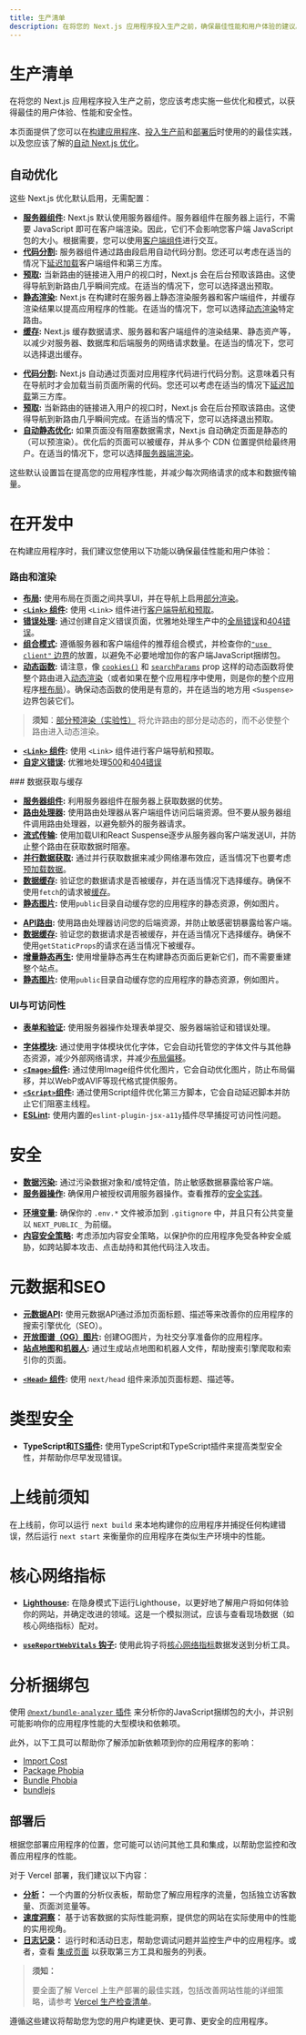 ```yaml
---
title: 生产清单
description: 在将您的 Next.js 应用程序投入生产之前，确保最佳性能和用户体验的建议。
---
```

# 生产清单
在将您的 Next.js 应用程序投入生产之前，您应该考虑实施一些优化和模式，以获得最佳的用户体验、性能和安全性。

本页面提供了您可以在[构建应用程序](#during-development)、[投入生产前](#before-going-to-production)和[部署后](#after-deployment)时使用的的最佳实践，以及您应该了解的[自动 Next.js 优化](#automatic-optimizations)。

## 自动优化

这些 Next.js 优化默认启用，无需配置：

<AppOnly>

- **[服务器组件](/docs/app/building-your-application/rendering/server-components):** Next.js 默认使用服务器组件。服务器组件在服务器上运行，不需要 JavaScript 即可在客户端渲染。因此，它们不会影响您客户端 JavaScript 包的大小。根据需要，您可以使用[客户端组件](/docs/app/building-your-application/rendering/client-components)进行交互。
- **[代码分割](/docs/app/building-your-application/routing/linking-and-navigating#how-routing-and-navigation-works):** 服务器组件通过路由段启用自动代码分割。您还可以考虑在适当的情况下[延迟加载](/docs/app/building-your-application/optimizing/lazy-loading)客户端组件和第三方库。
- **[预取](/docs/app/building-your-application/routing/linking-and-navigating#2-prefetching):** 当新路由的链接进入用户的视口时，Next.js 会在后台预取该路由。这使得导航到新路由几乎瞬间完成。在适当的情况下，您可以选择退出预取。
- **[静态渲染](/docs/app/building-your-application/rendering/server-components#static-rendering-default):** Next.js 在构建时在服务器上静态渲染服务器和客户端组件，并缓存渲染结果以提高应用程序的性能。在适当的情况下，您可以选择[动态渲染](/docs/app/building-your-application/rendering/server-components#dynamic-rendering)特定路由。
- **[缓存](/docs/app/building-your-application/caching):** Next.js 缓存数据请求、服务器和客户端组件的渲染结果、静态资产等，以减少对服务器、数据库和后端服务的网络请求数量。在适当的情况下，您可以选择退出缓存。

</AppOnly>

<PagesOnly>

- **[代码分割](/docs/pages/building-your-application/routing/pages-and-layouts):** Next.js 自动通过页面对应用程序代码进行代码分割。这意味着只有在导航时才会加载当前页面所需的代码。您还可以考虑在适当的情况下[延迟加载](/docs/pages/building-your-application/optimizing/lazy-loading)第三方库。
- **[预取](/docs/pages/api-reference/components/link#prefetch):** 当新路由的链接进入用户的视口时，Next.js 会在后台预取该路由。这使得导航到新路由几乎瞬间完成。在适当的情况下，您可以选择退出预取。
- **[自动静态优化](/docs/pages/building-your-application/rendering/automatic-static-optimization):** 如果页面没有阻塞数据需求，Next.js 自动确定页面是静态的（可以预渲染）。优化后的页面可以被缓存，并从多个 CDN 位置提供给最终用户。在适当的情况下，您可以选择[服务器端渲染](/docs/pages/building-your-application/data-fetching/get-server-side-props)。

</PagesOnly>

这些默认设置旨在提高您的应用程序性能，并减少每次网络请求的成本和数据传输量。
# 在开发中

在构建应用程序时，我们建议您使用以下功能以确保最佳性能和用户体验：

### 路由和渲染

<AppOnly>

- **[布局](/docs/app/building-your-application/routing/layouts-and-templates#layouts):** 使用布局在页面之间共享UI，并在导航上启用[部分渲染](/docs/app/building-your-application/routing/linking-and-navigating#4-partial-rendering)。
- **[`<Link>` 组件](/docs/app/building-your-application/routing/linking-and-navigating#link-component):** 使用 `<Link>` 组件进行[客户端导航和预取](/docs/app/building-your-application/routing/linking-and-navigating#how-routing-and-navigation-works)。
- **[错误处理](/docs/app/building-your-application/routing/error-handling):** 通过创建自定义错误页面，优雅地处理生产中的[全局错误](/docs/app/building-your-application/routing/error-handling)和[404错误](/docs/app/api-reference/file-conventions/not-found)。
- **[组合模式](/docs/app/building-your-application/rendering/composition-patterns):** 遵循服务器和客户端组件的推荐组合模式，并检查你的[`"use client"` 边界](/docs/app/building-your-application/rendering/composition-patterns#moving-client-components-down-the-tree)的放置，以避免不必要地增加你的客户端JavaScript捆绑包。
- **[动态函数](/docs/app/building-your-application/rendering/server-components#dynamic-functions):** 请注意，像 [`cookies()`](/docs/app/api-reference/functions/cookies) 和 [`searchParams`](/docs/app/api-reference/file-conventions/page#searchparams-optional) prop 这样的动态函数将使整个路由进入[动态渲染](/docs/app/building-your-application/rendering/server-components#dynamic-rendering)（或者如果在整个应用程序中使用，则是你的整个应用程序[根布局](/docs/app/building-your-application/routing/layouts-and-templates#root-layout-required)）。确保动态函数的使用是有意的，并在适当的地方用 `<Suspense>` 边界包装它们。

> **须知**：[部分预渲染（实验性）](/blog/next-14#partial-prerendering-preview) 将允许路由的部分是动态的，而不必使整个路由进入动态渲染。

</AppOnly>

<PagesOnly>

- **[`<Link>` 组件](/docs/pages/building-your-application/routing/linking-and-navigating):** 使用 `<Link>` 组件进行客户端导航和预取。
- **[自定义错误](/docs/pages/building-your-application/routing/custom-error):** 优雅地处理[500](/docs/pages/building-your-application/routing/custom-error#500-page)和[404错误](/docs/pages/building-your-application/routing/custom-error#404-page)

</PagesOnly>
### 数据获取与缓存

<AppOnly>

- **[服务器组件](/docs/app/building-your-application/data-fetching/patterns#fetching-data-on-the-server):** 利用服务器组件在服务器上获取数据的优势。
- **[路由处理器](/docs/app/building-your-application/routing/route-handlers):** 使用路由处理器从客户端组件访问后端资源。但不要从服务器组件调用路由处理器，以避免额外的服务器请求。
- **[流式传输](/docs/app/building-your-application/routing/loading-ui-and-streaming):** 使用加载UI和React Suspense逐步从服务器向客户端发送UI，并防止整个路由在获取数据时阻塞。
- **[并行数据获取](/docs/app/building-your-application/data-fetching/patterns#parallel-and-sequential-data-fetching):** 通过并行获取数据来减少网络瀑布效应，适当情况下也要考虑[预加载数据](/docs/app/building-your-application/data-fetching/patterns#preloading-data)。
- **[数据缓存](/docs/app/building-your-application/caching#data-cache):** 验证您的数据请求是否被缓存，并在适当情况下选择缓存。确保不使用`fetch`的请求被[缓存](/docs/app/api-reference/functions/unstable_cache)。
- **[静态图片](/docs/app/building-your-application/optimizing/static-assets):** 使用`public`目录自动缓存您的应用程序的静态资源，例如图片。

</AppOnly>

<PagesOnly>

- **[API路由](/docs/pages/building-your-application/routing/api-routes):** 使用路由处理器访问您的后端资源，并防止敏感密钥暴露给客户端。
- **[数据缓存](/docs/pages/building-your-application/data-fetching/get-static-props):** 验证您的数据请求是否被缓存，并在适当情况下选择缓存。确保不使用`getStaticProps`的请求在适当情况下被缓存。
- **[增量静态再生](/docs/pages/building-your-application/data-fetching/incremental-static-regeneration):** 使用增量静态再生在构建静态页面后更新它们，而不需要重建整个站点。
- **[静态图片](/docs/pages/building-your-application/optimizing/static-assets):** 使用`public`目录自动缓存您的应用程序的静态资源，例如图片。

</PagesOnly>

### UI与可访问性

<AppOnly>

- **[表单和验证](/docs/app/building-your-application/data-fetching/server-actions-and-mutations#forms):** 使用服务器操作处理表单提交、服务器端验证和错误处理。

</AppOnly>

- **[字体模块](/docs/app/building-your-application/optimizing/fonts):** 通过使用字体模块优化字体，它会自动托管您的字体文件与其他静态资源，减少外部网络请求，并减少[布局偏移](https://web.dev/articles/cls)。
- **[`<Image>`组件](/docs/app/building-your-application/optimizing/images):** 通过使用Image组件优化图片，它会自动优化图片，防止布局偏移，并以WebP或AVIF等现代格式提供服务。
- **[`<Script>`组件](/docs/app/building-your-application/optimizing/scripts):** 通过使用Script组件优化第三方脚本，它会自动延迟脚本并防止它们阻塞主线程。
- **[ESLint](/docs/architecture/accessibility#linting):** 使用内置的`eslint-plugin-jsx-a11y`插件尽早捕捉可访问性问题。
# 安全

<AppOnly>

- **[数据污染](/docs/app/building-your-application/data-fetching/patterns#防止敏感数据暴露给客户端):** 通过污染数据对象和/或特定值，防止敏感数据暴露给客户端。
- **[服务器操作](/docs/app/building-your-application/data-fetching/server-actions-and-mutations#认证和授权):** 确保用户被授权调用服务器操作。查看推荐的[安全实践](/blog/security-nextjs-server-components-actions)。

</AppOnly>

- **[环境变量](/docs/app/building-your-application/configuring/environment-variables):** 确保你的 `.env.*` 文件被添加到 `.gitignore` 中，并且只有公共变量以 `NEXT_PUBLIC_` 为前缀。
- **[内容安全策略](/docs/app/building-your-application/configuring/content-security-policy):** 考虑添加内容安全策略，以保护你的应用程序免受各种安全威胁，如跨站脚本攻击、点击劫持和其他代码注入攻击。

# 元数据和SEO

<AppOnly>

- **[元数据API](/docs/app/building-your-application/optimizing/metadata):** 使用元数据API通过添加页面标题、描述等来改善你的应用程序的搜索引擎优化（SEO）。
- **[开放图谱（OG）图片](/docs/app/api-reference/file-conventions/metadata/opengraph-image):** 创建OG图片，为社交分享准备你的应用程序。
- **[站点地图](/docs/app/api-reference/functions/generate-sitemaps)和[机器人](/docs/app/api-reference/file-conventions/metadata/robots):** 通过生成站点地图和机器人文件，帮助搜索引擎爬取和索引你的页面。

</AppOnly>

<PagesOnly>

- **[`<Head>` 组件](/docs/pages/api-reference/components/head):** 使用 `next/head` 组件来添加页面标题、描述等。

</PagesOnly>


# 类型安全

- **TypeScript和[TS插件](/docs/app/building-your-application/configuring/typescript):** 使用TypeScript和TypeScript插件来提高类型安全性，并帮助你尽早发现错误。

# 上线前须知

在上线前，你可以运行 `next build` 来本地构建你的应用程序并捕捉任何构建错误，然后运行 `next start` 来衡量你的应用程序在类似生产环境中的性能。

# 核心网络指标

- **[Lighthouse](https://developers.google.com/web/tools/lighthouse):** 在隐身模式下运行Lighthouse，以更好地了解用户将如何体验你的网站，并确定改进的领域。这是一个模拟测试，应该与查看现场数据（如核心网络指标）配对。

<AppOnly>

- **[`useReportWebVitals` 钩子](/docs/app/api-reference/functions/use-report-web-vitals):** 使用此钩子将[核心网络指标](https://web.dev/articles/vitals)数据发送到分析工具。

</AppOnly>

# 分析捆绑包

使用 [`@next/bundle-analyzer` 插件](/docs/app/building-your-application/optimizing/bundle-analyzer) 来分析你的JavaScript捆绑包的大小，并识别可能影响你的应用程序性能的大型模块和依赖项。

此外，以下工具可以帮助你了解添加新依赖项到你的应用程序的影响：

- [Import Cost](https://marketplace.visualstudio.com/items?itemName=wix.vscode-import-cost)
- [Package Phobia](https://packagephobia.com/)
- [Bundle Phobia](https://bundlephobia.com/)
- [bundlejs](https://bundlejs.com/)
## 部署后

根据您部署应用程序的位置，您可能可以访问其他工具和集成，以帮助您监控和改善应用程序的性能。

对于 Vercel 部署，我们建议以下内容：

- **[分析](https://vercel.com/analytics?utm_source=next-site&utm_campaign=nextjs-docs&utm_medium=docs)：** 一个内置的分析仪表板，帮助您了解应用程序的流量，包括独立访客数量、页面浏览量等。
- **[速度洞察](https://vercel.com/docs/speed-insights?utm_source=next-site&utm_campaign=nextjs-docs&utm_medium=docs)：** 基于访客数据的实际性能洞察，提供您的网站在实际使用中的性能的实用视角。
- **[日志记录](https://vercel.com/docs/observability/runtime-logs?utm_source=next-site&utm_campaign=nextjs-docs&utm_medium=docs)：** 运行时和活动日志，帮助您调试问题并监控生产中的应用程序。或者，查看 [集成页面](https://vercel.com/integrations?utm_source=next-site&utm_campaign=nextjs-docs&utm_medium=docs) 以获取第三方工具和服务的列表。

> **须知：**
>
> 要全面了解 Vercel 上生产部署的最佳实践，包括改善网站性能的详细策略，请参考 [Vercel 生产检查清单](https://vercel.com/docs/production-checklist?utm_source=next-site&utm_campaign=nextjs-docs&utm_medium=docs)。

遵循这些建议将帮助您为您的用户构建更快、更可靠、更安全的应用程序。